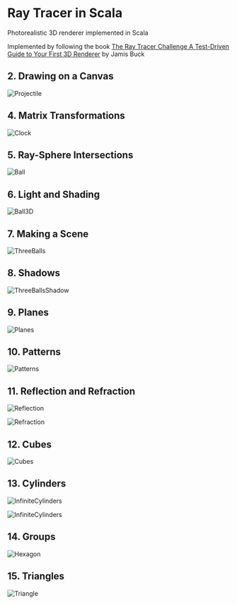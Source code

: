 # Ray Tracer in Scala
Photorealistic 3D renderer implemented in Scala

Implemented by following the book [The Ray Tracer Challenge
 A Test-Driven Guide to Your First 3D Renderer](https://pragprog.com/book/jbtracer/the-ray-tracer-challenge) by Jamis Buck


## 2. Drawing on a Canvas
![Projectile](samples/projectile.png)

## 4. Matrix Transformations
![Clock](samples/clock.png)

## 5. Ray-Sphere Intersections
![Ball](samples/ball.png)

## 6. Light and Shading
![Ball3D](samples/ball3d.png)

## 7. Making a Scene
![ThreeBalls](samples/threeballs.png)

## 8. Shadows
![ThreeBallsShadow](samples/threeballsshadow.png)

## 9. Planes
![Planes](samples/plane.png)

## 10. Patterns
![Patterns](samples/patterns4.png)

## 11. Reflection and Refraction
![Reflection](samples/reflection.png)

![Refraction](samples/refraction6.png)

## 12. Cubes
![Cubes](samples/cubes1.png)

## 13. Cylinders
![InfiniteCylinders](samples/cylinder1.png)

![InfiniteCylinders](samples/cone1.png)

## 14. Groups
![Hexagon](samples/hexagon1.png)

## 15. Triangles
![Triangle](samples/triangle1.png)